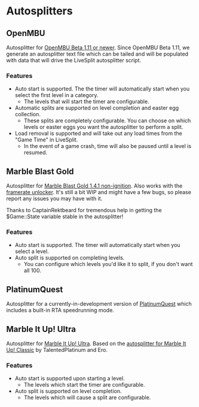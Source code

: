 # Autosplitters

## OpenMBU

Autosplitter for [OpenMBU Beta 1.11 or newer](https://openmbu.com/download/all). Since OpenMBU Beta 1.11, we generate an autosplitter text file which can be tailed and will be populated with data that will drive the LiveSplit autosplitter script.

### Features

* Auto start is supported. The the timer will automatically start when you select the first level in a category.
	* The levels that will start the timer are configurable.
* Automatic splits are supported on level completion and easter egg collection.
	* These splits are completely configurable. You can choose on which levels or easter eggs you want the autosplitter to perform a split.
* Load removal is supported and will take out any load times from the "Game Time" in LiveSplit.
	* In the event of a game crash, time will also be paused until a level is resumed.

## Marble Blast Gold

Autosplitter for [Marble Blast Gold 1.4.1 non-ignition](https://marbleblast.com/index.php/downloads/mbg). Also works with the [framerate unlocker](https://marbleblast.com/index.php/forum/mb-mods-misc/7696-marble-blast-frame-rate-unlocker). It's still a bit WIP and might have a few bugs, so please report any issues you may have with it.

Thanks to CaptainRektbeard for tremendous help in getting the $Game::State variable stable in the autosplitter!

### Features

* Auto start is supported. The timer will automatically start when you select a level.
* Auto split is supported on completing levels.
	* You can configure which levels you'd like it to split, if you don't want all 100.

## PlatinumQuest

Autosplitter for a currently-in-development version of [PlatinumQuest](https://marbleblast.com/index.php/downloads/pq) which includes a built-in RTA speedrunning mode.

## Marble It Up! Ultra

Autosplitter for [Marble It Up! Ultra](https://marbleitup.com/). Based on the [autosplitter for Marble It Up! Classic](https://github.com/TalentedPlatinum/AutoSplitters/blob/main/MarbleItUp.asl) by TalentedPlatinum and Ero.

### Features

* Auto start is supported upon starting a level.
	* The levels which start the timer are configurable.
* Auto split is supported on level completion.
	* The levels which will cause a split are configurable.
